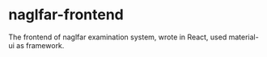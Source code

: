 # naglfar-frontend
The frontend of naglfar examination system, wrote in React, used material-ui as framework.
